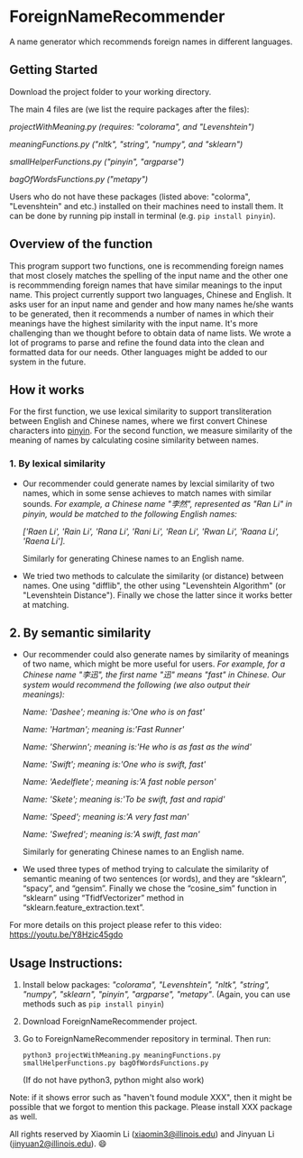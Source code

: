 # ForeignNameRecommender
A name generator which recommends foreign names in different languages.

## Getting Started
Download the project folder to your working directory. 

The main 4 files are (we list the require packages after the files): 
  
  _projectWithMeaning.py (requires: "colorama", and "Levenshtein")_
  
  _meaningFunctions.py ("nltk", "string", "numpy", and "sklearn")_
  
  _smallHelperFunctions.py ("pinyin", "argparse")_
  
  _bagOfWordsFunctions.py ("metapy")_
  
  Users who do not have these packages (listed above: "colorma", "Levenshtein" and etc.) installed on their machines need to install them. It can be done by running pip install in terminal (e.g. `pip install pinyin`).
  
## Overview of the function
  This program support two functions, one is recommending foreign names that most closely matches the spelling of the input name and the other one is recommmending foreign names that have similar meanings to the input name. This project currently support two languages, Chinese and English. It asks user for an input name and gender and how many names he/she wants to be generated, then it recommends a number of names in which their meanings have the highest similarity with the input name.
   It's more challenging than we thought before to obtain data of name lists. We wrote a lot of programs to parse and refine the found data into the clean and formatted data for our needs. Other languages might be added to our system in the future.

## How it works
  For the first function, we use lexical similarity to support transliteration between English and Chinese names, where we first convert Chinese characters into [pinyin](https://pypi.org/project/pinyin/). For the second function, we measure similarity of the meaning of names by calculating cosine similarity between names. 
  
 ### 1. By lexical similarity

  - Our recommender could generate names by lexcial similarity of two names, which in some sense achieves to match names with similar sounds. _For example, a Chinese name "李然", represented as "Ran Li" in pinyin, would be matched to the following English names:_
  
     _['Raen Li', 'Rain Li', 'Rana Li', 'Rani Li', 'Rean Li', 'Rwan Li', 'Raana Li', 'Raena Li']._ 
  
    Similarly for generating Chinese names to an English name.
  
  - We tried two methods to calculate the similarity (or distance) between names. One using "difflib", the other using "Levenshtein Algorithm" (or "Levenshtein Distance"). Finally we chose the latter since it works better at matching.
  
  ## 2. By semantic similarity
  - Our recommender could also generate names by similarity of meanings of two name, which might be more useful for users. _For example, for a Chinese name "李迅", the first name "迅" means "fast" in Chinese. Our system would recommend the following (we also output their meanings):_
  
    _Name: 'Dashee'; meaning is:'One who is on fast'_
    
    _Name: 'Hartman'; meaning is:'Fast Runner'_
    
    _Name: 'Sherwinn'; meaning is:'He who is as fast as the wind'_
    
    _Name: 'Swift'; meaning is:'One who is swift, fast'_
    
    _Name: 'Aedelflete'; meaning is:'A fast noble person'_
    
    _Name: 'Skete'; meaning is:'To be swift, fast and rapid'_
    
    _Name: 'Speed'; meaning is:'A very fast man'_
    
    _Name: 'Swefred'; meaning is:'A swift, fast man'_
   
     Similarly for generating Chinese names to an English name.
   
   - We used three types of method trying to calculate the similarity of semantic meaning of two sentences (or words), and they are “sklearn”, “spacy”, and “gensim”. Finally we chose the “cosine_sim” function in “sklearn” using “TfidfVectorizer” method in “sklearn.feature_extraction.text”. 
  
  For more details on this project please refer to this video: https://youtu.be/Y8Hzic45gdo
  
  ## Usage Instructions:
   1. Install below packages: _"colorama", "Levenshtein", "nltk", "string", "numpy", "sklearn", "pinyin", "argparse", "metapy"_.
      (Again, you can use methods such as `pip install pinyin`)
   2. Download ForeignNameRecommender project.
   
   3. Go to ForeignNameRecommender repository in terminal. Then run:
   
      `python3 projectWithMeaning.py meaningFunctions.py smallHelperFunctions.py bagOfWordsFunctions.py`
      
      (If do not have python3, python might also work)
   
   Note: if it shows error such as "haven't found module XXX", then it might be possible that we forgot to mention this package. Please install XXX package as well.
  
  All rights reserved by Xiaomin Li (xiaomin3@illinois.edu) and Jinyuan Li (jinyuan2@illinois.edu).
  😄
